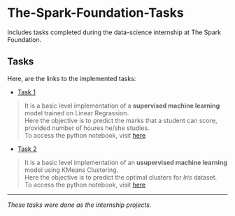 # The-Spark-Foundation-Tasks
Includes tasks completed during the data-science internship at The Spark Foundation.

## Tasks  

Here, are the links to the implemented tasks:  

* [Task 1](./Task1/)  
> It is a basic level implementation of a **supervised machine learning** model trained on Linear Regrassion.  
> Here the objective is to predict the marks that a student can score, provided number of houres he/she studies.  
> To access the python notebook, visit [here](./Task1/task1.ipynb)  

* [Task 2](./Task2/)  
> It is a basic level implementation of an **usupervised machine learning** model using KMeans Clustering.  
> Here the objective is to predict the optimal clusters for _Iris_ dataset.  
> To access the python notebook, visit [here](Task2/task2.ipynb)  

---  

_These tasks were done as the internship projects._
